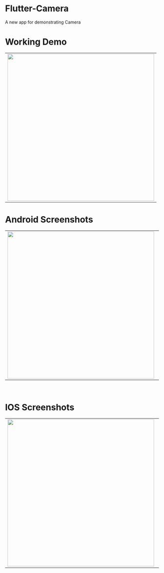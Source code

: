# Flutter-Camera
A new app for demonstrating Camera


# Working Demo
 
  <table>
  <tr>
  <td><img src="https://github.com/MarvelApps-Flutter/flutter_camera/blob/dev/camerarecorder/Gif/Screen-Recording-20220628-151832.gif" height="480px"></td>
    </tr>
  </table>
    

# Android Screenshots

<table>
  <tr>
    <td><img src="https://github.com/MarvelApps-Flutter/flutter_camera/blob/dev/camerarecorder/Android%20Frames/Group%20194%20(1).png" height="480px"></td>
    <td><img src="https://github.com/MarvelApps-Flutter/flutter_camera/blob/dev/camerarecorder/Android%20Frames/Group%20195.png" height="480px"></td>
    <td><img src="https://github.com/MarvelApps-Flutter/flutter_camera/blob/dev/camerarecorder/Android%20Frames/Group%20194.png" height="480px"></td>
    <td><img src="https://github.com/MarvelApps-Flutter/flutter_camera/blob/dev/camerarecorder/Android%20Frames/Group%20194%20(1).png" height="480px"></td>

</tr>
 </table>

</br>

# IOS Screenshots

<table>
  <tr>
    <td><img src="https://github.com/MarvelApps-Flutter/flutter_camera/blob/dev/camerarecorder/iOS%20Frames/Group%20197.png" height="480px"></td>
    <td><img src="https://github.com/MarvelApps-Flutter/flutter_camera/blob/dev/camerarecorder/iOS%20Frames/Group%20196.png" height="480px"></td>
    <td><img src="https://github.com/MarvelApps-Flutter/flutter_camera/blob/dev/camerarecorder/iOS%20Frames/Group%20200.png" height="480px"></td>
    <td><img src="https://github.com/MarvelApps-Flutter/flutter_camera/blob/dev/camerarecorder/iOS%20Frames/Group%20198.png" height="480px"></td>
    <td><img src="https://github.com/MarvelApps-Flutter/flutter_camera/blob/dev/camerarecorder/iOS%20Frames/Group%20201.png" height="480px"></td>

</tr>
 </table>

 
 

